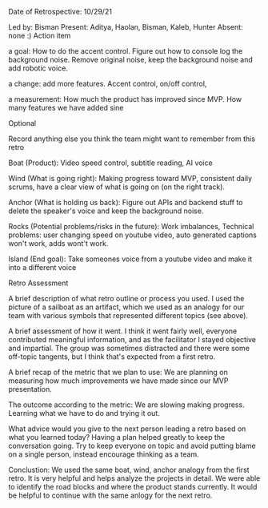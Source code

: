 Date of Retrospective: 10/29/21

Led by: Bisman
Present: Aditya, Haolan, Bisman, Kaleb, Hunter
Absent: none :)
Action item

a goal: How to do the accent control. Figure out how to console log the background noise. Remove original noise, keep the background noise and add robotic voice.

a change: add more features. Accent control, on/off control, 

a measurement: How much the product has improved since MVP. How many features we have added sine

Optional

Record anything else you think the team might want to remember from this retro

Boat (Product): Video speed control, subtitle reading, AI voice

Wind (What is going right): Making progress toward MVP, consistent daily scrums, have a clear view of what is going on (on the right track). 

Anchor (What is holding us back): Figure out APIs and backend stuff to delete the speaker's voice and keep the background noise. 

Rocks (Potential problems/risks in the future): Work imbalances, Technical problems: user changing speed on youtube video, auto generated captions won't work,
adds wont't work. 

Island (End goal): Take someones voice from a youtube video and make it into a different voice

Retro Assessment

A brief description of what retro outline or process you used.
I used the picture of a sailboat as an artifact, which we used as an analogy for our team with various symbols that represented different topics (see above).

A brief assessment of how it went.
I think it went fairly well, everyone contributed meaningful information, and as the facilitator I stayed objective and impartial. The group was sometimes distracted and there were some off-topic tangents, but I think that's expected from a first retro.

A brief recap of the metric that we plan to use: 
We are planning on measuring how much improvements we have made since our MVP presentation. 

The outcome according to the metric: 
We are slowing making progress. Learning what we have to do and trying it out. 

What advice would you give to the next person leading a retro based on what you learned today?
Having a plan helped greatly to keep the conversation going. Try to keep everyone on topic and avoid putting blame on a single person, instead encourage thinking as a team.

Conclustion: 
We used the same boat, wind, anchor analogy from the first retro. It is very helpful and helps analyze the projects in detail. We were able to identify the road blocks and where the product stands currently. It would be helpful to continue with the same anlogy for the next retro. 
